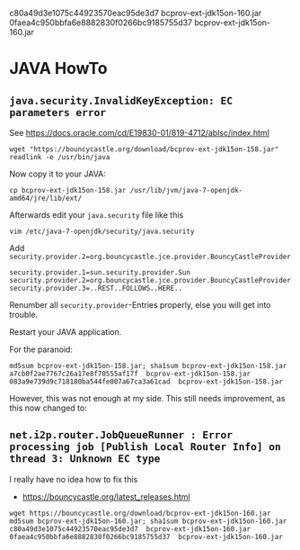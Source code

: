 c80a49d3e1075c44923570eac95de3d7  bcprov-ext-jdk15on-160.jar
0faea4c950bbfa6e8882830f0266bc9185755d37  bcprov-ext-jdk15on-160.jar
# JAVA HowTo

## `java.security.InvalidKeyException: EC parameters error`

See https://docs.oracle.com/cd/E19830-01/819-4712/ablsc/index.html

    wget "https://bouncycastle.org/download/bcprov-ext-jdk15on-158.jar"
    readlink -e /usr/bin/java
    
Now copy it to your JAVA:

    cp bcprov-ext-jdk15on-158.jar /usr/lib/jvm/java-7-openjdk-amd64/jre/lib/ext/
    
Afterwards edit your `java.security` file like this

    vim /etc/java-7-openjdk/security/java.security

Add `security.provider.2=org.bouncycastle.jce.provider.BouncyCastleProvider`

    security.provider.1=sun.security.provider.Sun
    security.provider.2=org.bouncycastle.jce.provider.BouncyCastleProvider
    security.provider.3=..REST..FOLLOWS..HERE..

Renumber all `security.provider`-Entries properly, else you will get into trouble.

Restart your JAVA application.

For the paranoid:

    md5sum bcprov-ext-jdk15on-158.jar; sha1sum bcprov-ext-jdk15on-158.jar
    a7cb0f2ae7767c26a17e8f70555af17f  bcprov-ext-jdk15on-158.jar
    083a9e739d9c718180ba544fe007a67ca3a61cad  bcprov-ext-jdk15on-158.jar

However, this was not enough at my side.  This still needs improvement, as this now changed to:

## `net.i2p.router.JobQueueRunner : Error processing job [Publish Local Router Info] on thread 3: Unknown EC type`

I really have no idea how to fix this

- https://bouncycastle.org/latest_releases.html

```
wget https://bouncycastle.org/download/bcprov-ext-jdk15on-160.jar
md5sum bcprov-ext-jdk15on-160.jar; sha1sum bcprov-ext-jdk15on-160.jar
c80a49d3e1075c44923570eac95de3d7  bcprov-ext-jdk15on-160.jar
0faea4c950bbfa6e8882830f0266bc9185755d37  bcprov-ext-jdk15on-160.jar
```
